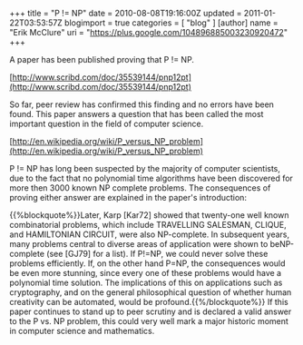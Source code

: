 +++
title = "P != NP"
date = 2010-08-08T19:16:00Z
updated = 2011-01-22T03:53:57Z
blogimport = true 
categories = [ "blog" ]
[author]
	name = "Erik McClure"
	uri = "https://plus.google.com/104896885003230920472"
+++

A paper has been published proving that P != NP.

[http://www.scribd.com/doc/35539144/pnp12pt](http://www.scribd.com/doc/35539144/pnp12pt)

So far, peer review has confirmed this finding and no errors have been found. This paper answers a question that has been called the most important question in the field of computer science. 

[http://en.wikipedia.org/wiki/P_versus_NP_problem](http://en.wikipedia.org/wiki/P_versus_NP_problem)

P != NP has long been suspected by the majority of computer scientists, due to the fact that no polynomial time algorithms have been discovered for more then 3000 known NP complete problems. The consequences of proving either answer are explained in the paper's introduction:

{{%blockquote%}}Later, Karp [Kar72] showed that twenty-one well known combinatorial problems, which include TRAVELLING SALESMAN, CLIQUE, and HAMILTONIAN CIRCUIT, were also NP-complete. In subsequent years, many problems central to diverse areas of application were shown to beNP-complete (see [GJ79] for a list). If P!=NP, we could never solve these problems efficiently. If, on the other hand P=NP, the consequences would be even more stunning, since every one of these problems would have a polynomial time solution. The implications of this on applications such as cryptography, and on the general philosophical question of whether human creativity can be automated, would be profound.{{%/blockquote%}}
If this paper continues to stand up to peer scrutiny and is declared a valid answer to the P vs. NP problem, this could very well mark a major historic moment in computer science and mathematics.
